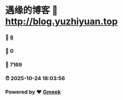 # 遇缘的博客 :link: http://blog.yuzhiyuan.top 
### :page_facing_up: [6](http://blog.yuzhiyuan.top/tag.html) 
### :speech_balloon: 0 
### :hibiscus: 7169 
### :alarm_clock: 2025-10-24 18:03:56 
### Powered by :heart: [Gmeek](https://github.com/Meekdai/Gmeek)
